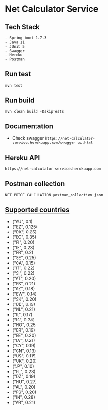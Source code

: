 # Net Calculator Service

## Tech Stack
    - Spring boot 2.7.3
    - Java 11
    - JUnit 5
    - Swagger
    - Heroku
    - Postman

## Run test
`mvn test`

## Run build
`mvn clean build -DskipTests`

## Documentation
- Check swagger
  `https://net-calculator-service.herokuapp.com/swagger-ui.html`

## Heroku API
  `https://net-calculator-service.herokuapp.com`

## Postman collection
  `NET PRICE CALCULATION.postman_collection.json`

## [Supported countries](#supported-countries)

-  ("AU", 0.1)
-  ("BZ", 0.125)
-  ("DK", 0.25)
-  ("EC", 0.35)
-  ("FI", 0.20)
-  ("IE", 0.23)
-  ("FR", 0.2)
-  ("SE", 0.25)
-  ("CA", 0.15)
-  ("IT", 0.22)
-  ("SI", 0.22)
-  ("AT", 0.20)
-  ("ES", 0.21)
-  ("AZ", 0.18)
-  ("BW", 0.14)
-  ("SK", 0.20)
-  ("DE", 0.19)
-  ("NL", 0.21)
-  ("IL", 0.17)
-  ("IS", 0.24)
-  ("NO", 0.25)
-  ("BR", 0.19)
-  ("EE", 0.20)
-  ("LV", 0.21)
-  ("CY", 0.19)
-  ("CN", 0.13)
-  ("US", 0.115)
-  ("UK", 0.20)
-  ("JP", 0.10)
-  ("PL", 0.23)
-  ("DZ", 0.19)
-  ("HU", 0.27)
-  ("AL", 0.20)
-  ("RS", 0.20)
-  ("IN", 0.28)
-  ("AR", 0.21)